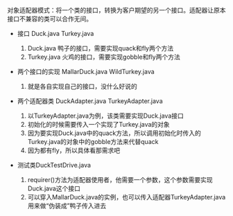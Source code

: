 对象适配器模式：将一个类的接口，转换为客户期望的另一个接口。适配器让原本接口不兼容的类可以合作无间。

* 接口 Duck.java Turkey.java
    1. Duck.java 鸭子的接口，需要实现quack和fly两个方法
    2. Turkey.java 火鸡的接口，需要实现gobble和fly两个方法

* 两个接口的实现 MallarDuck.java WildTurkey.java
    1. 就是各自实现自己的接口，没什么好说的

* 两个适配器类 DuckAdapter.java TurkeyAdapter.java
    1. 以TurkeyAdapter.java为例，该类需要实现Duck.java接口
    2. 初始化的时候需要传入一个实现了Turkey.java的对象
    3. 因为要实现Duck.java中的quack方法，所以调用初始化时传入的Turkey.java的对象中的gobble方法来代替quack
    4. 因为都有fly，所以具体看那需求吧

* 测试类DuckTestDrive.java
    1. requirer()方法为适配器使用者，他需要一个参数，这个参数需要实现Duck.java这个接口
    2. 可以穿入MallarDuck.java的实例，也可以传入适配器TurkeyAdapter.java 用来做“伪装成”鸭子传入进去